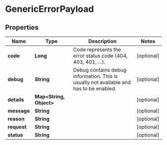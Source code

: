 

# GenericErrorPayload


## Properties

Name | Type | Description | Notes
------------ | ------------- | ------------- | -------------
**code** | **Long** | Code represents the error status code (404, 403, 401, ...). |  [optional]
**debug** | **String** | Debug contains debug information. This is usually not available and has to be enabled. |  [optional]
**details** | **Map&lt;String, Object&gt;** |  |  [optional]
**message** | **String** |  |  [optional]
**reason** | **String** |  |  [optional]
**request** | **String** |  |  [optional]
**status** | **String** |  |  [optional]



